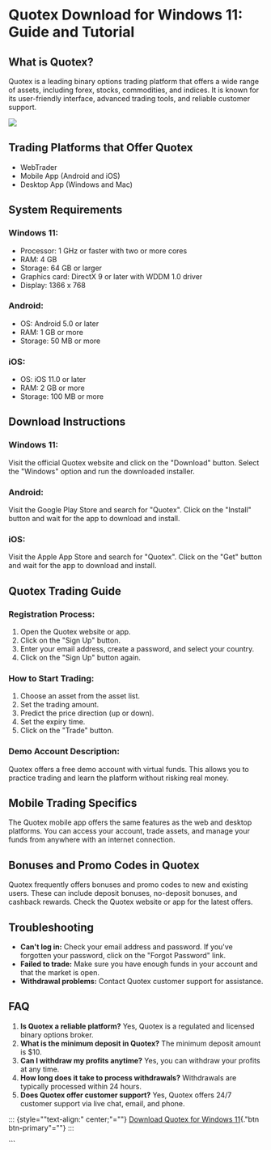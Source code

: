# Quotex Download for Windows 11: Guide and Tutorial

## What is Quotex?

Quotex is a leading binary options trading platform that offers a wide
range of assets, including forex, stocks, commodities, and indices. It
is known for its user-friendly interface, advanced trading tools, and
reliable customer support.

[![](https://static.quotex.io/files/10_en/300_250.jpg)](https://traff.sbs/brokerqxlid)

## Trading Platforms that Offer Quotex

-   WebTrader
-   Mobile App (Android and iOS)
-   Desktop App (Windows and Mac)

## System Requirements

### Windows 11:

-   Processor: 1 GHz or faster with two or more cores
-   RAM: 4 GB
-   Storage: 64 GB or larger
-   Graphics card: DirectX 9 or later with WDDM 1.0 driver
-   Display: 1366 x 768

### Android:

-   OS: Android 5.0 or later
-   RAM: 1 GB or more
-   Storage: 50 MB or more

### iOS:

-   OS: iOS 11.0 or later
-   RAM: 2 GB or more
-   Storage: 100 MB or more

## Download Instructions

### Windows 11:

Visit the official Quotex website and click on the "Download"
button. Select the "Windows" option and run the downloaded
installer.

### Android:

Visit the Google Play Store and search for "Quotex". Click on the
"Install" button and wait for the app to download and install.

### iOS:

Visit the Apple App Store and search for "Quotex". Click on the
"Get" button and wait for the app to download and install.

## Quotex Trading Guide

### Registration Process:

1.  Open the Quotex website or app.
2.  Click on the "Sign Up" button.
3.  Enter your email address, create a password, and select your
    country.
4.  Click on the "Sign Up" button again.

### How to Start Trading:

1.  Choose an asset from the asset list.
2.  Set the trading amount.
3.  Predict the price direction (up or down).
4.  Set the expiry time.
5.  Click on the "Trade" button.

### Demo Account Description:

Quotex offers a free demo account with virtual funds. This allows you to
practice trading and learn the platform without risking real money.

## Mobile Trading Specifics

The Quotex mobile app offers the same features as the web and desktop
platforms. You can access your account, trade assets, and manage your
funds from anywhere with an internet connection.

## Bonuses and Promo Codes in Quotex

Quotex frequently offers bonuses and promo codes to new and existing
users. These can include deposit bonuses, no-deposit bonuses, and
cashback rewards. Check the Quotex website or app for the latest offers.

## Troubleshooting

-   **Can\'t log in:** Check your email address and password. If you\'ve
    forgotten your password, click on the "Forgot Password" link.
-   **Failed to trade:** Make sure you have enough funds in your account
    and that the market is open.
-   **Withdrawal problems:** Contact Quotex customer support for
    assistance.

## FAQ

1.  **Is Quotex a reliable platform?** Yes, Quotex is a regulated and
    licensed binary options broker.
2.  **What is the minimum deposit in Quotex?** The minimum deposit
    amount is \$10.
3.  **Can I withdraw my profits anytime?** Yes, you can withdraw your
    profits at any time.
4.  **How long does it take to process withdrawals?** Withdrawals are
    typically processed within 24 hours.
5.  **Does Quotex offer customer support?** Yes, Quotex offers 24/7
    customer support via live chat, email, and phone.

::: {style=""text-align:" center;"=""}
[Download Quotex for Windows
11](\%22https://traff.sbs/quotexonelink\%22){."btn
btn-primary"=""}
:::

\`\`\`


